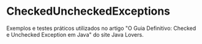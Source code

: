 # CheckedUncheckedExceptions

Exemplos e testes práticos utilizados no artigo "O Guia Definitivo: Checked e Unchecked Exception em Java" do site Java Lovers. 



